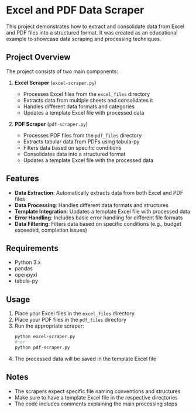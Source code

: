 # Excel and PDF Data Scraper

This project demonstrates how to extract and consolidate data from Excel and PDF files into a structured format. It was created as an educational example to showcase data scraping and processing techniques.

## Project Overview

The project consists of two main components:

1. **Excel Scraper** (`excel-scraper.py`)
   - Processes Excel files from the `excel_files` directory
   - Extracts data from multiple sheets and consolidates it
   - Handles different data formats and categories
   - Updates a template Excel file with processed data

2. **PDF Scraper** (`pdf-scraper.py`)
   - Processes PDF files from the `pdf_files` directory
   - Extracts tabular data from PDFs using tabula-py
   - Filters data based on specific conditions
   - Consolidates data into a structured format
   - Updates a template Excel file with the processed data

## Features

- **Data Extraction**: Automatically extracts data from both Excel and PDF files
- **Data Processing**: Handles different data formats and structures
- **Template Integration**: Updates a template Excel file with processed data
- **Error Handling**: Includes basic error handling for different file formats
- **Data Filtering**: Filters data based on specific conditions (e.g., budget exceeded, completion issues)

## Requirements

- Python 3.x
- pandas
- openpyxl
- tabula-py

## Usage

1. Place your Excel files in the `excel_files` directory
2. Place your PDF files in the `pdf_files` directory
3. Run the appropriate scraper:
   ```bash
   python excel-scraper.py
   # or
   python pdf-scraper.py
   ```
4. The processed data will be saved in the template Excel file


## Notes

- The scrapers expect specific file naming conventions and structures
- Make sure to have a template Excel file in the respective directories
- The code includes comments explaining the main processing steps
